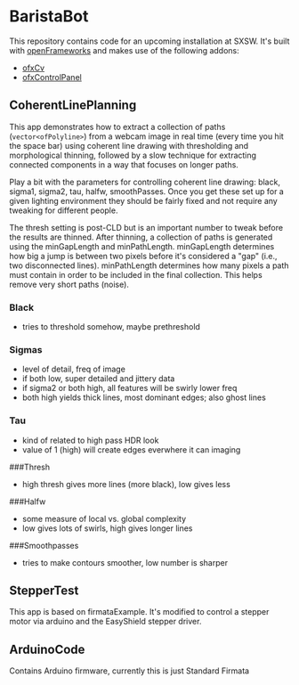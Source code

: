# BaristaBot

This repository contains code for an upcoming installation at SXSW. It's built with [openFrameworks](http://www.openframeworks.cc/) and makes use of the following addons:

* [ofxCv](https://github.com/kylemcdonald/ofxCv)
* [ofxControlPanel](https://github.com/kylemcdonald/ofxControlPanel)

## CoherentLinePlanning

This app demonstrates how to extract a collection of paths (`vector<ofPolyline>`) from a webcam image in real time (every time you hit the space bar) using coherent line drawing with thresholding and morphological thinning, followed by a slow technique for extracting connected components in a way that focuses on longer paths.

Play a bit with the parameters for controlling coherent line drawing: black, sigma1, sigma2, tau, halfw, smoothPasses. Once you get these set up for a given lighting environment they should be fairly fixed and not require any tweaking for different people.

The thresh setting is post-CLD but is an important number to tweak before the results are thinned. After thinning, a collection of paths is generated using the minGapLength and minPathLength. minGapLength determines how big a jump is between two pixels before it's considered a "gap" (i.e., two disconnected lines). minPathLength determines how many pixels a path must contain in order to be included in the final collection. This helps remove very short paths (noise).

### Black 
* tries to threshold somehow, maybe prethreshold

### Sigmas 
* level of detail, freq of image
* if both low, super detailed and jittery data
* if sigma2 or both high, all features will be swirly lower freq
* both high yields thick lines, most dominant edges; also ghost lines

### Tau
* kind of related to high pass HDR look
* value of 1 (high) will create edges everwhere it can imaging

###Thresh
* high thresh gives more lines (more black), low gives less

###Halfw
* some measure of local vs. global complexity
* low gives lots of swirls, high gives longer lines

###Smoothpasses
* tries to make contours smoother, low number is sharper


## StepperTest

This app is based on firmataExample. It's modified to control a stepper motor via arduino and the EasyShield stepper driver. 

## ArduinoCode

Contains Arduino firmware, currently this is just Standard Firmata
